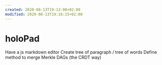 ```yaml
---
created: 2020-08-13T19:13:08+02:00
modified: 2020-08-13T19:16:15+02:00
---
```


# holoPad

Have a js markdown editor
Create tree of paragraph / tree of words
Define method to merge Merkle DAGs (the CRDT way)